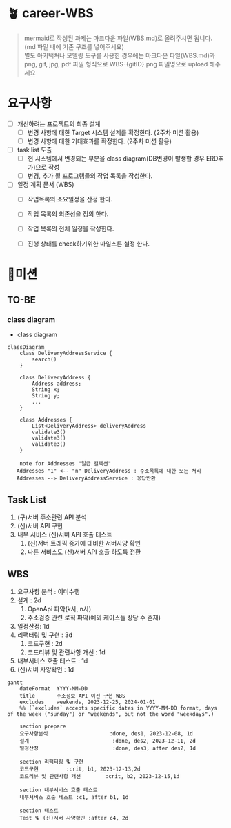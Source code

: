 
# 🪴 career-WBS
> mermaid로 작성된 과제는 마크다운 파일(WBS.md)로 올려주시면 됩니다. (md 파일 내에 기존 구조를 넣어주세요) <br>
> 별도 아키택쳐나 모델링 도구를 사용한 경우에는 마크다운 파일(WBS.md)과 png, gif, jpg, pdf 파일 형식으로 WBS-{gitID}.png 파일명으로 upload 해주세요
# 요구사항
- [ ] 개선하려는 프로젝트의 최종 설계
    - [ ] 변경 사항에 대한 Target 시스템 설계를 확정한다. (2주차 미션 활용)
    - [ ] 변경 사항에 대한 기대효과를 확정한다. (2주차 미션 활용)
- [ ] task list 도출
    - [ ] 현 시스템에서 변경되는 부분을 class diagram(DB변경이 발생할 경우 ERD추가)으로 작성
    - [ ] 변경, 추가 될 프로그램들의 작업 목록을 작성한다.
- [ ] 일정 계획 문서 (WBS)
  - [ ] 작업목록의 소요일정을 산정 한다.
  - [ ] 작업 목록의 의존성을 정의 한다.
  - [ ] 작업 목록의 전체 일정을 작성한다.
  - [ ] 진행 상태를 check하기위한 마일스톤 설정 한다.


# 🚀미션
## TO-BE
### class diagram
- class diagram
```mermaid
classDiagram
    class DeliveryAddressService {
        search()    
    }
    
    class DeliveryAddress {
        Address address;
        String x;
        String y;
        ...
    }

    class Addresses {
        List<DeliveryAddress> deliveryAddress
        validate3()
        validate3()
        validate3()
    }
    
    note for Addresses "일급 컬렉션"
   Addresses "1" <-- "n" DeliveryAddress : 주소목록에 대한 모든 처리
   Addresses --> DeliveryAddressService : 응답반환

```

## Task List
1. (구)서버 주소관련 API 분석
2. (신)서버 API 구현
3. 내부 서비스 (신)서버 API 호출 테스트
    1. (신)서버 트래픽 증가에 대비한 서버사양 확인
    2. 다른 서비스도 (신)서버 API 호출 하도록 전환

## WBS
1. 요구사항 분석 : 이미수행
2. 설계 : 2d
   1. OpenApi 파악(k사, n사)
   2. 주소검증 관련 로직 파악(예외 케이스들 상당 수 존재)
3. 일정산정: 1d
4. 리팩터링 및 구현 : 3d
    1. 코드구현 : 2d
    2. 코드리뷰 및 관련사항 개선 : 1d
5. 내부서비스 호출 테스트 : 1d
6. (신)서버 사양확인 : 1d

```mermaid
gantt
    dateFormat  YYYY-MM-DD
    title       주소정보 API 이전 구현 WBS
    excludes    weekends, 2023-12-25, 2024-01-01
    %% (`excludes` accepts specific dates in YYYY-MM-DD format, days of the week ("sunday") or "weekends", but not the word "weekdays".)

    section prepare
    요구사항분석                    :done, des1, 2023-12-08, 1d
    설계                           :done, des2, 2023-12-11, 2d
    일정산정                        :done, des3, after des2, 1d

    section 리팩터링 및 구현
    코드구현         :crit, b1, 2023-12-13,2d
    코드리뷰 및 관련사항 개선        :crit, b2, 2023-12-15,1d

    section 내부서비스 호출 테스트
    내부서비스 호출 테스트 :c1, after b1, 1d

    section 테스트
    Test 및 (신)서버 사양확인 :after c4, 2d

```
